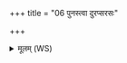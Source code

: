 +++
title = "06 पुनस्त्वा दुरप्सरसः"

+++
<details><summary>मूलम् (WS)</summary>

पुनस्त्वा दुरप्सरसः पुनर्वातः पुनर्दिशः ।  
पुनर्यमः पुनर्यमस्य दूतास्ते त्वा मुञ्चन्त्वंहसः ।  
जीवातवे न मर्तवे ऽथो अरिष्टतातये ॥ ८ ॥
</details>